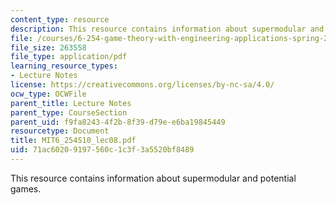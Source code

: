 ```yaml
---
content_type: resource
description: This resource contains information about supermodular and potential games.
file: /courses/6-254-game-theory-with-engineering-applications-spring-2010/71ac60209197560c1c3f3a5520bf8489_MIT6_254S10_lec08.pdf
file_size: 263558
file_type: application/pdf
learning_resource_types:
- Lecture Notes
license: https://creativecommons.org/licenses/by-nc-sa/4.0/
ocw_type: OCWFile
parent_title: Lecture Notes
parent_type: CourseSection
parent_uid: f9fa8243-4f2b-8f39-d79e-e6ba19845449
resourcetype: Document
title: MIT6_254S10_lec08.pdf
uid: 71ac6020-9197-560c-1c3f-3a5520bf8489
---
```

This resource contains information about supermodular and potential games.
